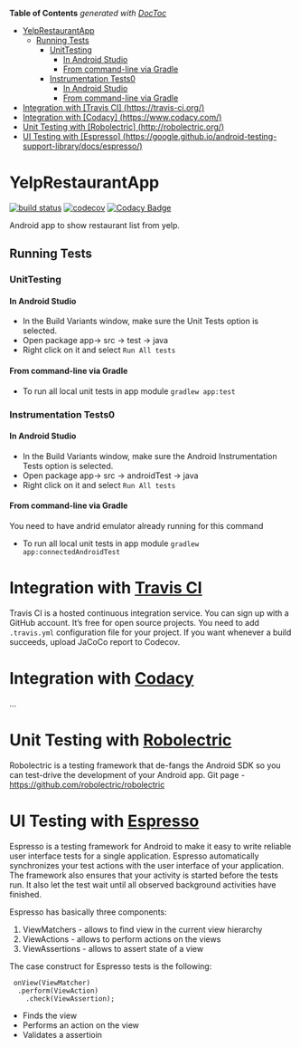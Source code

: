 <!-- START doctoc generated TOC please keep comment here to allow auto update -->
<!-- DON'T EDIT THIS SECTION, INSTEAD RE-RUN doctoc TO UPDATE -->
**Table of Contents**  *generated with [DocToc](https://github.com/thlorenz/doctoc)*

- [YelpRestaurantApp](#yelprestaurantapp)
  - [Running Tests](#running-tests)
    - [UnitTesting](#unittesting)
      - [In Android Studio](#in-android-studio)
      - [From command-line via Gradle](#from-command-line-via-gradle)
    - [Instrumentation Tests0](#instrumentation-tests0)
      - [In Android Studio](#in-android-studio-1)
      - [From command-line via Gradle](#from-command-line-via-gradle-1)
- [Integration with [Travis CI] (https://travis-ci.org/)](#integration-with-travis-ci)
- [Integration with [Codacy] (https://www.codacy.com/)](#integration-with-codacy)
- [Unit Testing with [Robolectric] (http://robolectric.org/)](#unit-testing-with-robolectric)
- [UI Testing with [Espresso] (https://google.github.io/android-testing-support-library/docs/espresso/)](#ui-testing-with-espresso)

<!-- END doctoc generated TOC please keep comment here to allow auto update -->

# YelpRestaurantApp

[![build status](https://travis-ci.org/nishashirawala/YelpRestaurantApp.svg?branch=master)](https://travis-ci.org/nishashirawala/YelpRestaurantApp)
[![codecov](https://codecov.io/gh/nishashirawala/YelpRestaurantApp/branch/master/graph/badge.svg)](https://codecov.io/gh/nishashirawala/YelpRestaurantApp)
[![Codacy Badge](https://api.codacy.com/project/badge/Grade/e948f0d7b8cf4b0f8ac6a113df8f7a0e)](https://www.codacy.com/app/nishashirawala/YelpRestaurantApp)

Android app to show restaurant list from yelp.

## Running Tests 
### UnitTesting
#### In Android Studio
- In the Build Variants window, make sure the Unit Tests option is selected.
- Open package app-> src -> test -> java
- Right click on it and select ```Run All tests```

#### From command-line via Gradle
- To run all local unit tests in app module ```gradlew app:test```

### Instrumentation Tests0
#### In Android Studio
- In the Build Variants window, make sure the Android Instrumentation Tests option is selected.
- Open package app-> src -> androidTest -> java 
- Right click on it and select ```Run All tests```

#### From command-line via Gradle
You need to have andrid emulator already running for this command
- To run all local unit tests in app module ```gradlew app:connectedAndroidTest```


# Integration with [Travis CI](https://travis-ci.org/)
Travis CI is a hosted continuous integration service. You can sign up with a GitHub account. It’s free for open source projects.
You need to add ```.travis.yml``` configuration file for your project. If you want whenever a build succeeds, upload JaCoCo report to Codecov.

# Integration with [Codacy](https://www.codacy.com/)
...

# Unit Testing with [Robolectric](http://robolectric.org/)
Robolectric is a testing framework that de-fangs the Android SDK so you can test-drive the development of your Android app.
Git page - https://github.com/robolectric/robolectric

# UI Testing with [Espresso](https://google.github.io/android-testing-support-library/docs/espresso/)
Espresso is a testing framework for Android to make it easy to write reliable user interface tests for a single application. 
Espresso automatically synchronizes your test actions with the user interface of your application. The framework also ensures that your activity is started before the tests run. It also let the test wait until all observed background activities have finished.

Espresso has basically three components:

1. ViewMatchers - allows to find view in the current view hierarchy
2. ViewActions - allows to perform actions on the views
3. ViewAssertions - allows to assert state of a view

The case construct for Espresso tests is the following:

     onView(ViewMatcher)    
      .perform(ViewAction)   
        .check(ViewAssertion); 
  -  Finds the view
  -  Performs an action on the view
  -  Validates a assertioin

